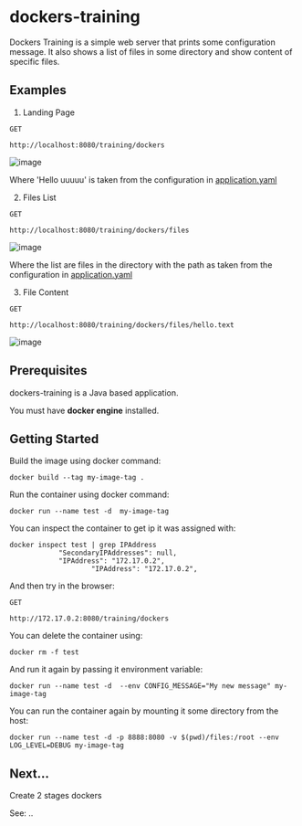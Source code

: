# dockers-training

Dockers Training is a simple web server that prints some configuration message.
It also shows a list of files in some directory and show content of specific files. 

## Examples

1. Landing Page
```
GET

http://localhost:8080/training/dockers

```

![image](https://user-images.githubusercontent.com/14746328/121020650-3bb43b80-c7a9-11eb-9c2d-30d4274ca92b.png)

Where 'Hello uuuuu' is taken from the configuration in [application.yaml](src/main/resources/application.yaml)

2. Files List
```
GET

http://localhost:8080/training/dockers/files

```

![image](https://user-images.githubusercontent.com/14746328/121021315-ef1d3000-c7a9-11eb-93bd-12a4b79ac036.png)

Where the list are files in the directory with the path as taken from the configuration in [application.yaml](src/main/resources/application.yaml)

3. File Content
```
GET

http://localhost:8080/training/dockers/files/hello.text

```

![image](https://user-images.githubusercontent.com/14746328/121021722-56d37b00-c7aa-11eb-868e-0dd5a835a17f.png)
## Prerequisites

dockers-training is a Java based application.  

You must have **docker engine** installed.


## Getting Started

Build the image using docker command:

```
docker build --tag my-image-tag . 
```
Run the container using docker command:

```
docker run --name test -d  my-image-tag
```

You can inspect the container to get ip it was assigned with:
```
docker inspect test | grep IPAddress
            "SecondaryIPAddresses": null,
            "IPAddress": "172.17.0.2",
                    "IPAddress": "172.17.0.2",

```

And then try in the browser:

```
GET

http://172.17.0.2:8080/training/dockers
```

You can delete the container using:

```
docker rm -f test
```

And run it again by passing it environment variable:
```
docker run --name test -d  --env CONFIG_MESSAGE="My new message" my-image-tag
```

You can run the container again by mounting it some directory from the host:
```
docker run --name test -d -p 8888:8080 -v $(pwd)/files:/root --env LOG_LEVEL=DEBUG my-image-tag
```

## Next...
Create 2 stages dockers

See: ..


